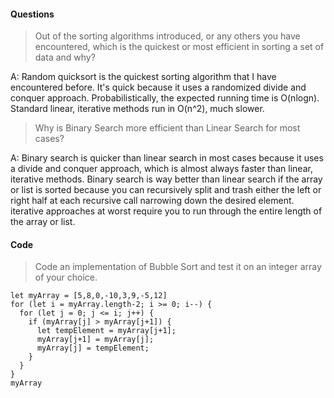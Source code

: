#### Questions

>Out of the sorting algorithms introduced, or any others you have encountered, which is the quickest or most efficient in sorting a set of data and why?

A: Random quicksort is the quickest sorting algorithm that I have encountered before.  It's quick because it uses a randomized
divide and conquer approach.  Probabilistically, the expected running time is O(nlogn).  Standard linear, iterative methods run
in O(n^2), much slower.

>Why is Binary Search more efficient than Linear Search for most cases?

A: Binary search is quicker than linear search in most cases because it uses a divide and conquer approach, which is almost
always faster than linear, iterative methods.  Binary search is way better than linear search if the array or list is sorted because you can recursively split and trash either the left or right half at each recursive call narrowing down the desired element.  iterative approaches at worst require you to run through the entire length of the array or list.




#### Code

>Code an implementation of Bubble Sort and test it on an integer array of your choice.

````JS
let myArray = [5,8,0,-10,3,9,-5,12]
for (let i = myArray.length-2; i >= 0; i--) {
  for (let j = 0; j <= i; j++) {
    if (myArray[j] > myArray[j+1]) {
      let tempElement = myArray[j+1];
      myArray[j+1] = myArray[j];
      myArray[j] = tempElement;
    }
  }
}
myArray
````

